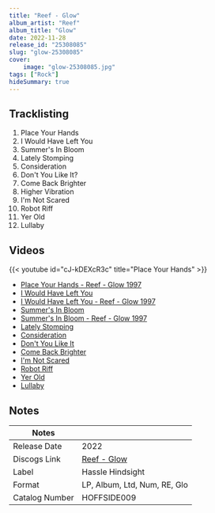 ```yaml
---
title: "Reef - Glow"
album_artist: "Reef"
album_title: "Glow"
date: 2022-11-28
release_id: "25308085"
slug: "glow-25308085"
cover:
    image: "glow-25308085.jpg"
tags: ["Rock"]
hideSummary: true
---
```


## Tracklisting
1. Place Your Hands
2. I Would Have Left You
3. Summer's In Bloom
4. Lately Stomping
5. Consideration
6. Don't You Like It?
7. Come Back Brighter
8. Higher Vibration
9. I'm Not Scared
10. Robot Riff
11. Yer Old
12. Lullaby

## Videos
{{< youtube id="cJ-kDEXcR3c" title="Place Your Hands" >}}
- [Place Your Hands -  Reef -  Glow 1997](https://www.youtube.com/watch?v=e0iN7Mg73pQ)
- [I Would Have Left You](https://www.youtube.com/watch?v=5QCEmbvrawY)
- [I Would Have Left You  - Reef -  Glow 1997](https://www.youtube.com/watch?v=4GgTuTU0PqY)
- [Summer's In Bloom](https://www.youtube.com/watch?v=RLxhXi0Bzdg)
- [Summer's In Bloom -  Reef -  Glow 1997](https://www.youtube.com/watch?v=kc5DhwC5flI)
- [Lately Stomping](https://www.youtube.com/watch?v=ZLn3kpmgmzI)
- [Consideration](https://www.youtube.com/watch?v=xGl5TPSYDYM)
- [Don't You Like It](https://www.youtube.com/watch?v=m5h-lT-NY7M)
- [Come Back Brighter](https://www.youtube.com/watch?v=V49f3KttyZ8)
- [I'm Not Scared](https://www.youtube.com/watch?v=eDBj6-x5joM)
- [Robot Riff](https://www.youtube.com/watch?v=Lmny-IhbJPg)
- [Yer Old](https://www.youtube.com/watch?v=Eugzm7Q7Tvs)
- [Lullaby](https://www.youtube.com/watch?v=dSS4uoDEVBM)

## Notes

| Notes          |             |
| ---------------| ----------- |
| Release Date   | 2022 |
| Discogs Link   | [Reef - Glow](https://www.discogs.com/release/25308085) |
| Label          | Hassle Hindsight |
| Format         | LP, Album, Ltd, Num, RE, Glo |
| Catalog Number | HOFFSIDE009 |

